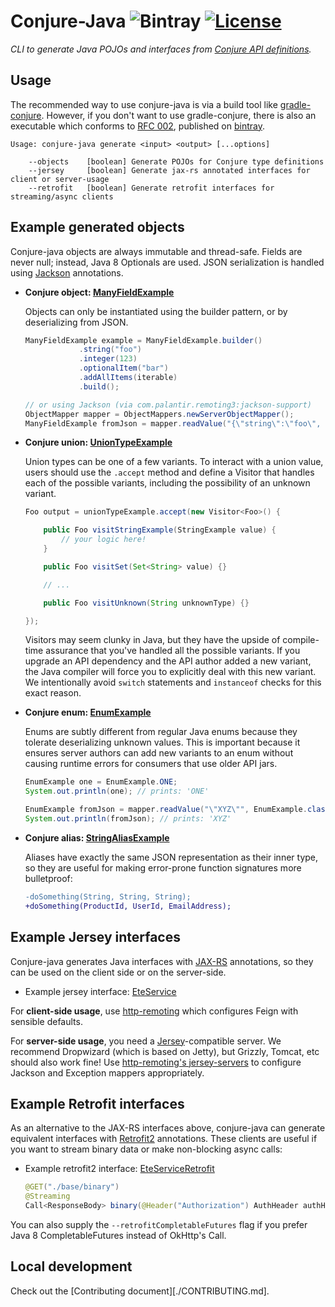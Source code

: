 # Conjure-Java ![Bintray](https://img.shields.io/bintray/v/palantir/releases/conjure-java.svg) [![License](https://img.shields.io/badge/License-Apache%202.0-lightgrey.svg)](https://opensource.org/licenses/Apache-2.0)




_CLI to generate Java POJOs and interfaces from [Conjure API definitions](https://github.com/palantir/conjure)._

## Usage

The recommended way to use conjure-java is via a build tool like [gradle-conjure](https://github.com/palantir/gradle-conjure). However, if you don't want to use gradle-conjure, there is also an executable which conforms to [RFC 002](https://github.com/palantir/conjure/blob/develop/rfc/002-contract-for-conjure-generators.md),  published on [bintray](https://bintray.com/palantir/releases/conjure-java).

    Usage: conjure-java generate <input> <output> [...options]

        --objects    [boolean] Generate POJOs for Conjure type definitions
        --jersey     [boolean] Generate jax-rs annotated interfaces for client or server-usage
        --retrofit   [boolean] Generate retrofit interfaces for streaming/async clients

## Example generated objects

Conjure-java objects are always immutable and thread-safe.  Fields are never null; instead, Java 8 Optionals are used. JSON serialization is handled using [Jackson](https://github.com/FasterXML/jackson) annotations.

- **Conjure object: [ManyFieldExample](./conjure-java-core/src/integrationInput/java/com/palantir/product/ManyFieldExample.java)**

  Objects can only be instantiated using the builder pattern, or by deserializing from JSON.

    ```java
    ManyFieldExample example = ManyFieldExample.builder()
                .string("foo")
                .integer(123)
                .optionalItem("bar")
                .addAllItems(iterable)
                .build();

    // or using Jackson (via com.palantir.remoting3:jackson-support)
    ObjectMapper mapper = ObjectMappers.newServerObjectMapper();
    ManyFieldExample fromJson = mapper.readValue("{\"string\":\"foo\", ...}", ManyFieldExample.class);
    ```

- **Conjure union: [UnionTypeExample](./conjure-java-core/src/integrationInput/java/com/palantir/product/UnionTypeExample.java)**

    Union types can be one of a few variants. To interact with a union value, users should use the `.accept` method and define a Visitor that handles each of the possible variants, including the possibility of an unknown variant.

    ```java
    Foo output = unionTypeExample.accept(new Visitor<Foo>() {

        public Foo visitStringExample(StringExample value) {
            // your logic here!
        }

        public Foo visitSet(Set<String> value) {}

        // ...

        public Foo visitUnknown(String unknownType) {}

    });
    ```

    Visitors may seem clunky in Java, but they have the upside of compile-time assurance that you've handled all the possible variants.  If you upgrade an API dependency and the API author added a new variant, the Java compiler will force you to explicitly deal with this new variant.  We intentionally avoid `switch` statements and `instanceof` checks for this exact reason.

- **Conjure enum: [EnumExample](./conjure-java-core/src/integrationInput/java/com/palantir/product/EnumExample.java)**

  Enums are subtly different from regular Java enums because they tolerate deserializing unknown values.  This is important because it ensures server authors can add new variants to an enum without causing runtime errors for consumers that use older API jars.

  ```java
  EnumExample one = EnumExample.ONE;
  System.out.println(one); // prints: 'ONE'

  EnumExample fromJson = mapper.readValue("\"XYZ\"", EnumExample.class);
  System.out.println(fromJson); // prints: 'XYZ'
  ```

- **Conjure alias: [StringAliasExample](./conjure-java-core/src/integrationInput/java/com/palantir/product/StringAliasExample.java)**

  Aliases have exactly the same JSON representation as their inner type, so they are useful for making error-prone function signatures more bulletproof:

  ```diff
  -doSomething(String, String, String);
  +doSomething(ProductId, UserId, EmailAddress);
  ```

## Example Jersey interfaces

Conjure-java generates Java interfaces with [JAX-RS](http://jax-rs-spec.java.net/) annotations, so they can be used on the client side or on the server-side.

- Example jersey interface: [EteService](./conjure-java-core/src/integrationInput/java/com/palantir/product/EteService.java)

For **client-side usage**, use [http-remoting](https://github.com/palantir/http-remoting#jaxrs-clients) which configures Feign with sensible defaults.

For **server-side usage**, you need a [Jersey](https://jersey.github.io/)-compatible server. We recommend Dropwizard (which is based on Jetty), but Grizzly, Tomcat, etc should also work fine!  Use [http-remoting's jersey-servers](https://github.com/palantir/http-remoting#jersey-servers) to configure Jackson and Exception mappers appropriately.


## Example Retrofit interfaces

As an alternative to the JAX-RS interfaces above, conjure-java can generate equivalent interfaces with [Retrofit2](http://square.github.io/retrofit/) annotations. These clients are useful if you want to stream binary data or make non-blocking async calls:

- Example retrofit2 interface: [EteServiceRetrofit](./conjure-java-core/src/integrationInput/java/com/palantir/product/EteServiceRetrofit.java)

    ```java
    @GET("./base/binary")
    @Streaming
    Call<ResponseBody> binary(@Header("Authorization") AuthHeader authHeader);
    ```

You can also supply the `--retrofitCompletableFutures` flag if you prefer Java 8 CompletableFutures instead of OkHttp's Call.

## Local development

Check out the [Contributing document][./CONTRIBUTING.md].
